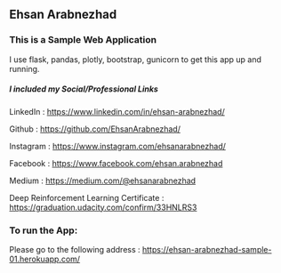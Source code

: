 ## Ehsan Arabnezhad 

### This is a Sample Web Application 

I use flask, pandas, plotly, bootstrap, gunicorn to get this app up and running.


##### I included my Social/Professional Links

LinkedIn : https://www.linkedin.com/in/ehsan-arabnezhad/

Github : https://github.com/EhsanArabnezhad/

Instagram : https://www.instagram.com/ehsanarabnezhad/

Facebook : https://www.facebook.com/ehsan.arabnezhad

Medium : https://medium.com/@ehsanarabnezhad

Deep Reinforcement Learning Certificate : https://graduation.udacity.com/confirm/33HNLRS3

### To run the App:

Please go to the following address : https://ehsan-arabnezhad-sample-01.herokuapp.com/

